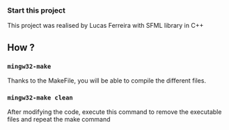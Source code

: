 ### Start this project
This project was realised by Lucas Ferreira with SFML library in C++

## How ?

### `mingw32-make`
Thanks to the MakeFile, you will be able to compile the different files.

### `mingw32-make clean`
After modifying the code, execute this command to remove the executable files and repeat the make command